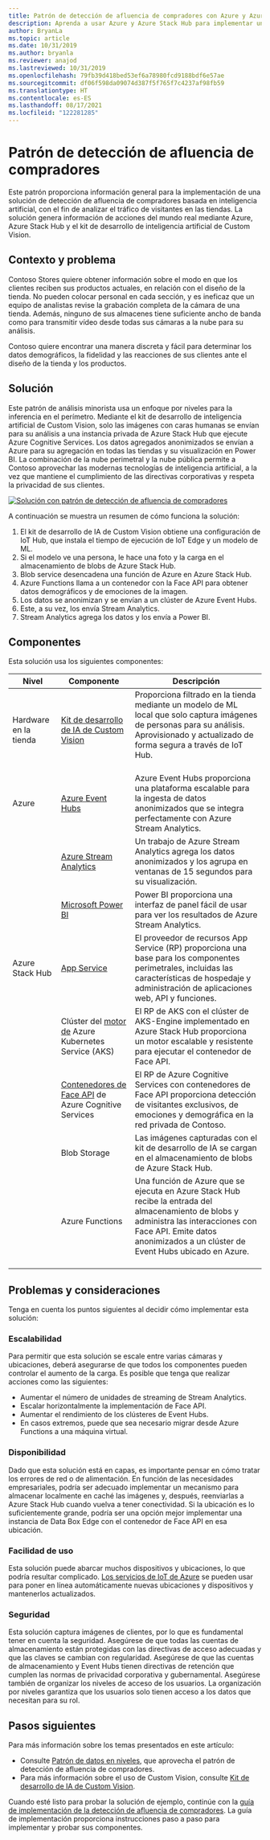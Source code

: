```yaml
---
title: Patrón de detección de afluencia de compradores con Azure y Azure Stack Hub
description: Aprenda a usar Azure y Azure Stack Hub para implementar una solución de afluencia de compradores basada en inteligencia artificial para analizar el tráfico de las tiendas.
author: BryanLa
ms.topic: article
ms.date: 10/31/2019
ms.author: bryanla
ms.reviewer: anajod
ms.lastreviewed: 10/31/2019
ms.openlocfilehash: 79fb39d418bed53ef6a78980fcd9188bdf6e57ae
ms.sourcegitcommit: df06f598da09074d387f5f765f7c4237af98fb59
ms.translationtype: HT
ms.contentlocale: es-ES
ms.lasthandoff: 08/17/2021
ms.locfileid: "122281285"
---
```

# <a name="footfall-detection-pattern"></a>Patrón de detección de afluencia de compradores

Este patrón proporciona información general para la implementación de una solución de detección de afluencia de compradores basada en inteligencia artificial, con el fin de analizar el tráfico de visitantes en las tiendas. La solución genera información de acciones del mundo real mediante Azure, Azure Stack Hub y el kit de desarrollo de inteligencia artificial de Custom Vision.

## <a name="context-and-problem"></a>Contexto y problema

Contoso Stores quiere obtener información sobre el modo en que los clientes reciben sus productos actuales, en relación con el diseño de la tienda. No pueden colocar personal en cada sección, y es ineficaz que un equipo de analistas revise la grabación completa de la cámara de una tienda. Además, ninguno de sus almacenes tiene suficiente ancho de banda como para transmitir vídeo desde todas sus cámaras a la nube para su análisis.

Contoso quiere encontrar una manera discreta y fácil para determinar los datos demográficos, la fidelidad y las reacciones de sus clientes ante el diseño de la tienda y los productos.

## <a name="solution"></a>Solución

Este patrón de análisis minorista usa un enfoque por niveles para la inferencia en el perímetro. Mediante el kit de desarrollo de inteligencia artificial de Custom Vision, solo las imágenes con caras humanas se envían para su análisis a una instancia privada de Azure Stack Hub que ejecute Azure Cognitive Services. Los datos agregados anonimizados se envían a Azure para su agregación en todas las tiendas y su visualización en Power BI. La combinación de la nube perimetral y la nube pública permite a Contoso aprovechar las modernas tecnologías de inteligencia artificial, a la vez que mantiene el cumplimiento de las directivas corporativas y respeta la privacidad de sus clientes.

[![Solución con patrón de detección de afluencia de compradores](media/pattern-retail-footfall-detection/solution-architecture.png)](media/pattern-retail-footfall-detection/solution-architecture.png)

A continuación se muestra un resumen de cómo funciona la solución:

1. El kit de desarrollo de IA de Custom Vision obtiene una configuración de IoT Hub, que instala el tiempo de ejecución de IoT Edge y un modelo de ML.
2. Si el modelo ve una persona, le hace una foto y la carga en el almacenamiento de blobs de Azure Stack Hub.
3. Blob service desencadena una función de Azure en Azure Stack Hub.
4. Azure Functions llama a un contenedor con la Face API para obtener datos demográficos y de emociones de la imagen.
5. Los datos se anonimizan y se envían a un clúster de Azure Event Hubs.
6. Este, a su vez, los envía Stream Analytics.
7. Stream Analytics agrega los datos y los envía a Power BI.

## <a name="components"></a>Componentes

Esta solución usa los siguientes componentes:

| Nivel | Componente | Descripción |
|----------|-----------|-------------|
| Hardware en la tienda | [Kit de desarrollo de IA de Custom Vision](https://azure.github.io/Vision-AI-DevKit-Pages/) | Proporciona filtrado en la tienda mediante un modelo de ML local que solo captura imágenes de personas para su análisis. Aprovisionado y actualizado de forma segura a través de IoT Hub.<br><br>|
| Azure | [Azure Event Hubs](/azure/event-hubs/) | Azure Event Hubs proporciona una plataforma escalable para la ingesta de datos anonimizados que se integra perfectamente con Azure Stream Analytics. |
|  | [Azure Stream Analytics](/azure/stream-analytics/) | Un trabajo de Azure Stream Analytics agrega los datos anonimizados y los agrupa en ventanas de 15 segundos para su visualización. |
|  | [Microsoft Power BI](https://powerbi.microsoft.com/) | Power BI proporciona una interfaz de panel fácil de usar para ver los resultados de Azure Stream Analytics. |
| Azure Stack Hub | [App Service](/azure-stack/operator/azure-stack-app-service-overview) | El proveedor de recursos App Service (RP) proporciona una base para los componentes perimetrales, incluidas las características de hospedaje y administración de aplicaciones web, API y funciones. |
| | Clúster del [motor de](https://github.com/Azure/aks-engine) Azure Kubernetes Service (AKS) | El RP de AKS con el clúster de AKS-Engine implementado en Azure Stack Hub proporciona un motor escalable y resistente para ejecutar el contenedor de Face API. |
| | [Contenedores de Face API](/azure/cognitive-services/face/face-how-to-install-containers) de Azure Cognitive Services| El RP de Azure Cognitive Services con contenedores de Face API proporciona detección de visitantes exclusivos, de emociones y demográfica en la red privada de Contoso. |
| | Blob Storage | Las imágenes capturadas con el kit de desarrollo de IA se cargan en el almacenamiento de blobs de Azure Stack Hub. |
| | Azure Functions | Una función de Azure que se ejecuta en Azure Stack Hub recibe la entrada del almacenamiento de blobs y administra las interacciones con Face API. Emite datos anonimizados a un clúster de Event Hubs ubicado en Azure.<br><br>|

## <a name="issues-and-considerations"></a>Problemas y consideraciones

Tenga en cuenta los puntos siguientes al decidir cómo implementar esta solución:

### <a name="scalability"></a>Escalabilidad

Para permitir que esta solución se escale entre varias cámaras y ubicaciones, deberá asegurarse de que todos los componentes pueden controlar el aumento de la carga. Es posible que tenga que realizar acciones como las siguientes:

- Aumentar el número de unidades de streaming de Stream Analytics.
- Escalar horizontalmente la implementación de Face API.
- Aumentar el rendimiento de los clústeres de Event Hubs.
- En casos extremos, puede que sea necesario migrar desde Azure Functions a una máquina virtual.

### <a name="availability"></a>Disponibilidad

Dado que esta solución está en capas, es importante pensar en cómo tratar los errores de red o de alimentación. En función de las necesidades empresariales, podría ser adecuado implementar un mecanismo para almacenar localmente en caché las imágenes y, después, reenviarlas a Azure Stack Hub cuando vuelva a tener conectividad. Si la ubicación es lo suficientemente grande, podría ser una opción mejor implementar una instancia de Data Box Edge con el contenedor de Face API en esa ubicación.

### <a name="manageability"></a>Facilidad de uso

Esta solución puede abarcar muchos dispositivos y ubicaciones, lo que podría resultar complicado. [Los servicios de IoT de Azure](/azure/iot-fundamentals/) se pueden usar para poner en línea automáticamente nuevas ubicaciones y dispositivos y mantenerlos actualizados.

### <a name="security"></a>Seguridad

Esta solución captura imágenes de clientes, por lo que es fundamental tener en cuenta la seguridad. Asegúrese de que todas las cuentas de almacenamiento están protegidas con las directivas de acceso adecuadas y que las claves se cambian con regularidad. Asegúrese de que las cuentas de almacenamiento y Event Hubs tienen directivas de retención que cumplen las normas de privacidad corporativa y gubernamental. Asegúrese también de organizar los niveles de acceso de los usuarios. La organización por niveles garantiza que los usuarios solo tienen acceso a los datos que necesitan para su rol.

## <a name="next-steps"></a>Pasos siguientes

Para más información sobre los temas presentados en este artículo:

- Consulte [Patrón de datos en niveles](https://aka.ms/tiereddatadeploy), que aprovecha el patrón de detección de afluencia de compradores.
- Para más información sobre el uso de Custom Vision, consulte [Kit de desarrollo de IA de Custom Vision](https://azure.github.io/Vision-AI-DevKit-Pages/). 

Cuando esté listo para probar la solución de ejemplo, continúe con la [guía de implementación de la detección de afluencia de compradores](/azure/architecture/hybrid/deployments/solution-deployment-guide-retail-footfall-detection). La guía de implementación proporciona instrucciones paso a paso para implementar y probar sus componentes.
